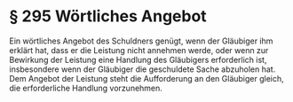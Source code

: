 # § 295 Wörtliches Angebot
Ein wörtliches Angebot des Schuldners genügt, wenn der Gläubiger ihm erklärt hat, dass er die Leistung nicht annehmen werde, oder wenn zur Bewirkung der Leistung eine Handlung des Gläubigers erforderlich ist, insbesondere wenn der Gläubiger die geschuldete Sache abzuholen hat. Dem Angebot der Leistung steht die Aufforderung an den Gläubiger gleich, die erforderliche Handlung vorzunehmen.